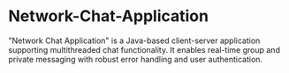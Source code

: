 # Network-Chat-Application
"Network Chat Application" is a Java-based client-server application supporting multithreaded chat functionality. It enables real-time group and private messaging with robust error handling and user authentication.
